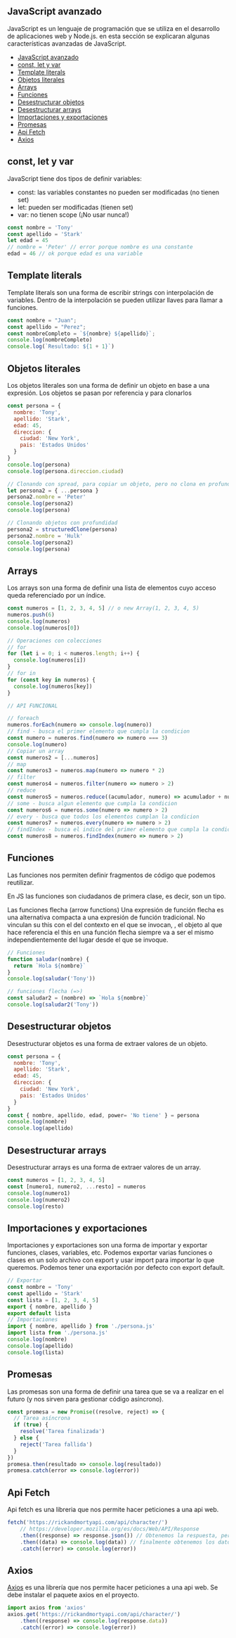 ## JavaScript avanzado
JavaScript es un lenguaje de programación que se utiliza en el desarrollo de aplicaciones web y Node.js. en esta sección se explicaran algunas características avanzadas de JavaScript.

- [JavaScript avanzado](#javascript-avanzado)
- [const, let y var](#const-let-y-var)
- [Template literals](#template-literals)
- [Objetos literales](#objetos-literales)
- [Arrays](#arrays)
- [Funciones](#funciones)
- [Desestructurar objetos](#desestructurar-objetos)
- [Desestructurar arrays](#desestructurar-arrays)
- [Importaciones y exportaciones](#importaciones-y-exportaciones)
- [Promesas](#promesas)
- [Api Fetch](#api-fetch)
- [Axios](#axios)

## const, let y var
JavaScript tiene dos tipos de definir variables:
- const: las variables constantes no pueden ser modificadas (no tienen set)
- let: pueden ser modificadas (tienen set)
- var: no tienen scope (¡No usar nunca!)

```js
const nombre = 'Tony'
const apellido = 'Stark'
let edad = 45
// nombre = 'Peter' // error porque nombre es una constante
edad = 46 // ok porque edad es una variable
```
## Template literals
Template literals son una forma de escribir strings con interpolación de variables. Dentro de la interpolación se pueden utilizar llaves para llamar a funciones.

```js
const nombre = "Juan";
const apellido = "Perez";
const nombreCompleto = `${nombre} ${apellido}`;
console.log(nombreCompleto)
console.log(`Resultado: ${1 + 1}`)
```

## Objetos literales
Los objetos literales son una forma de definir un objeto en base a una expresión.
Los objetos se pasan por referencia y para clonarlos

```js
const persona = {
  nombre: 'Tony',
  apellido: 'Stark',
  edad: 45,
  direccion: {
    ciudad: 'New York',
    pais: 'Estados Unidos'
  }
}
console.log(persona)
console.log(persona.direccion.ciudad)

// Clonando con spread, para copiar un objeto, pero no clona en profundidad
let persona2 = { ...persona }
persona2.nombre = 'Peter'
console.log(persona2)
console.log(persona)

// Clonando objetos con profundidad
persona2 = structuredClone(persona)
persona2.nombre = 'Hulk'
console.log(persona2)
console.log(persona)
```

## Arrays
Los arrays son una forma de definir una lista de elementos cuyo acceso queda referenciado por un índice.

```js
const numeros = [1, 2, 3, 4, 5] // o new Array(1, 2, 3, 4, 5)
numeros.push(6)
console.log(numeros)
console.log(numeros[0])

// Operaciones con colecciones
// for
for (let i = 0; i < numeros.length; i++) {
  console.log(numeros[i])
}
// for in
for (const key in numeros) {
  console.log(numeros[key])
}

// API FUNCIONAL

// foreach
numeros.forEach(numero => console.log(numero))
// find - busca el primer elemento que cumpla la condicion
const numero = numeros.find(numero => numero === 3)
console.log(numero)
// Copiar un array
const numeros2 = [...numeros]
// map
const numeros3 = numeros.map(numero => numero * 2)
// filter
const numeros4 = numeros.filter(numero => numero > 2)
// reduce
const numeros5 = numeros.reduce((acumulador, numero) => acumulador + numero, 0)
// some - busca algun elemento que cumpla la condicion
const numeros6 = numeros.some(numero => numero > 2)
// every - busca que todos los elementos cumplan la condicion
const numeros7 = numeros.every(numero => numero > 2)
// findIndex - busca el indice del primer elemento que cumpla la condicion
const numeros8 = numeros.findIndex(numero => numero > 2)
```

## Funciones
Las funciones nos permiten definir fragmentos de código que podemos reutilizar.

En JS las funciones son ciudadanos de primera clase, es decir, son un tipo.

Las funciones flecha (arrow functions) Una expresión de función flecha es una alternativa compacta a una expresión de función tradicional. No vinculan su this con el del contexto en el que se invocan, , el objeto al que hace referencia el this en una función flecha siempre va a ser el mismo independientemente del lugar desde el que se invoque.

```js
// Funciones
function saludar(nombre) {
  return `Hola ${nombre}`
}
console.log(saludar('Tony'))

// funciones flecha (=>)
const saludar2 = (nombre) => `Hola ${nombre}`
console.log(saludar2('Tony'))
```

## Desestructurar objetos 
Desestructurar objetos es una forma de extraer valores de un objeto.

```js
const persona = {
  nombre: 'Tony',
  apellido: 'Stark',
  edad: 45,
  direccion: {
    ciudad: 'New York',
    pais: 'Estados Unidos'
  }
}
const { nombre, apellido, edad, power= 'No tiene' } = persona
console.log(nombre) 
console.log(apellido)
```  

## Desestructurar arrays
Desestructurar arrays es una forma de extraer valores de un array.

```js
const numeros = [1, 2, 3, 4, 5]
const [numero1, numero2, ...resto] = numeros
console.log(numero1)
console.log(numero2)
console.log(resto)
```

## Importaciones y exportaciones
Importaciones y exportaciones son una forma de importar y exportar funciones, clases, variables, etc.
Podemos exportar varias funciones o clases en un solo archivo con export y usar import para importar lo que queremos.
Podemos tener una exportación por defecto con export default.

```js
// Exportar
const nombre = 'Tony'
const apellido = 'Stark'
const lista = [1, 2, 3, 4, 5]
export { nombre, apellido }
export default lista
// Importaciones
import { nombre, apellido } from './persona.js'
import lista from './persona.js'
console.log(nombre)
console.log(apellido)
console.log(lista)
```

## Promesas
Las promesas son una forma de definir una tarea que se va a realizar en el futuro (y nos sirven para gestionar código asíncrono).

```js
const promesa = new Promise((resolve, reject) => {
  // Tarea asíncrona
  if (true) {
    resolve('Tarea finalizada')
  } else {
    reject('Tarea fallida')
  }
})
promesa.then(resultado => console.log(resultado))
promesa.catch(error => console.log(error))
```

## Api Fetch
Api fetch es una libreria que nos permite hacer peticiones a una api web.

```js
fetch('https://rickandmortyapi.com/api/character/')
    // https://developer.mozilla.org/es/docs/Web/API/Response
    .then((response) => response.json()) // Obtenemos la respuesta, pero esto es una promesa en sí, por eso hay otro then
    .then((data) => console.log(data)) // finalmente obtenemos los datos de la promesa anterior
    .catch((error) => console.log(error))

```
## Axios
[Axios](https://axios-http.com/) es una librería que nos permite hacer peticiones a una api web.
Se debe instalar el paquete axios en el proyecto.

```js
import axios from 'axios'
axios.get('https://rickandmortyapi.com/api/character/')
    .then((response) => console.log(response.data))
    .catch((error) => console.log(error))
```